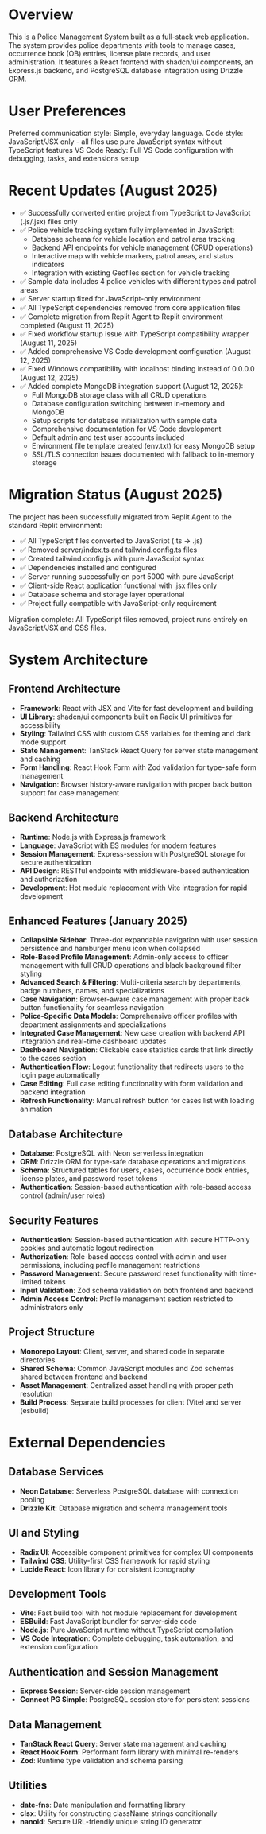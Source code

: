 # Overview

This is a Police Management System built as a full-stack web application. The system provides police departments with tools to manage cases, occurrence book (OB) entries, license plate records, and user administration. It features a React frontend with shadcn/ui components, an Express.js backend, and PostgreSQL database integration using Drizzle ORM.

# User Preferences

Preferred communication style: Simple, everyday language.
Code style: JavaScript/JSX only - all files use pure JavaScript syntax without TypeScript features
VS Code Ready: Full VS Code configuration with debugging, tasks, and extensions setup

# Recent Updates (August 2025)

- ✅ Successfully converted entire project from TypeScript to JavaScript (.js/.jsx) files only
- ✅ Police vehicle tracking system fully implemented in JavaScript:
  - Database schema for vehicle location and patrol area tracking
  - Backend API endpoints for vehicle management (CRUD operations)  
  - Interactive map with vehicle markers, patrol areas, and status indicators
  - Integration with existing Geofiles section for vehicle tracking
- ✅ Sample data includes 4 police vehicles with different types and patrol areas
- ✅ Server startup fixed for JavaScript-only environment
- ✅ All TypeScript dependencies removed from core application files
- ✅ Complete migration from Replit Agent to Replit environment completed (August 11, 2025)
- ✅ Fixed workflow startup issue with TypeScript compatibility wrapper (August 11, 2025)
- ✅ Added comprehensive VS Code development configuration (August 12, 2025)
- ✅ Fixed Windows compatibility with localhost binding instead of 0.0.0.0 (August 12, 2025)
- ✅ Added complete MongoDB integration support (August 12, 2025):
  - Full MongoDB storage class with all CRUD operations
  - Database configuration switching between in-memory and MongoDB
  - Setup scripts for database initialization with sample data
  - Comprehensive documentation for VS Code development
  - Default admin and test user accounts included
  - Environment file template created (env.txt) for easy MongoDB setup
  - SSL/TLS connection issues documented with fallback to in-memory storage

# Migration Status (August 2025)

The project has been successfully migrated from Replit Agent to the standard Replit environment:
- ✅ All TypeScript files converted to JavaScript (.ts → .js) 
- ✅ Removed server/index.ts and tailwind.config.ts files
- ✅ Created tailwind.config.js with pure JavaScript syntax
- ✅ Dependencies installed and configured  
- ✅ Server running successfully on port 5000 with pure JavaScript
- ✅ Client-side React application functional with .jsx files only
- ✅ Database schema and storage layer operational
- ✅ Project fully compatible with JavaScript-only requirement

Migration complete: All TypeScript files removed, project runs entirely on JavaScript/JSX and CSS files.

# System Architecture

## Frontend Architecture
- **Framework**: React with JSX and Vite for fast development and building
- **UI Library**: shadcn/ui components built on Radix UI primitives for accessibility
- **Styling**: Tailwind CSS with custom CSS variables for theming and dark mode support
- **State Management**: TanStack React Query for server state management and caching
- **Form Handling**: React Hook Form with Zod validation for type-safe form management
- **Navigation**: Browser history-aware navigation with proper back button support for case management

## Backend Architecture
- **Runtime**: Node.js with Express.js framework
- **Language**: JavaScript with ES modules for modern features
- **Session Management**: Express-session with PostgreSQL storage for secure authentication
- **API Design**: RESTful endpoints with middleware-based authentication and authorization
- **Development**: Hot module replacement with Vite integration for rapid development

## Enhanced Features (January 2025)
- **Collapsible Sidebar**: Three-dot expandable navigation with user session persistence and hamburger menu icon when collapsed
- **Role-Based Profile Management**: Admin-only access to officer management with full CRUD operations and black background filter styling
- **Advanced Search & Filtering**: Multi-criteria search by departments, badge numbers, names, and specializations
- **Case Navigation**: Browser-aware case management with proper back button functionality for seamless navigation
- **Police-Specific Data Models**: Comprehensive officer profiles with department assignments and specializations
- **Integrated Case Management**: New case creation with backend API integration and real-time dashboard updates
- **Dashboard Navigation**: Clickable case statistics cards that link directly to the cases section
- **Authentication Flow**: Logout functionality that redirects users to the login page automatically
- **Case Editing**: Full case editing functionality with form validation and backend integration
- **Refresh Functionality**: Manual refresh button for cases list with loading animation

## Database Architecture
- **Database**: PostgreSQL with Neon serverless integration
- **ORM**: Drizzle ORM for type-safe database operations and migrations
- **Schema**: Structured tables for users, cases, occurrence book entries, license plates, and password reset tokens
- **Authentication**: Session-based authentication with role-based access control (admin/user roles)

## Security Features
- **Authentication**: Session-based authentication with secure HTTP-only cookies and automatic logout redirection
- **Authorization**: Role-based access control with admin and user permissions, including profile management restrictions
- **Password Management**: Secure password reset functionality with time-limited tokens
- **Input Validation**: Zod schema validation on both frontend and backend
- **Admin Access Control**: Profile management section restricted to administrators only

## Project Structure
- **Monorepo Layout**: Client, server, and shared code in separate directories
- **Shared Schema**: Common JavaScript modules and Zod schemas shared between frontend and backend
- **Asset Management**: Centralized asset handling with proper path resolution
- **Build Process**: Separate build processes for client (Vite) and server (esbuild)

# External Dependencies

## Database Services
- **Neon Database**: Serverless PostgreSQL database with connection pooling
- **Drizzle Kit**: Database migration and schema management tools

## UI and Styling
- **Radix UI**: Accessible component primitives for complex UI components
- **Tailwind CSS**: Utility-first CSS framework for rapid styling
- **Lucide React**: Icon library for consistent iconography

## Development Tools
- **Vite**: Fast build tool with hot module replacement for development
- **ESBuild**: Fast JavaScript bundler for server-side code
- **Node.js**: Pure JavaScript runtime without TypeScript compilation
- **VS Code Integration**: Complete debugging, task automation, and extension configuration

## Authentication and Session Management
- **Express Session**: Server-side session management
- **Connect PG Simple**: PostgreSQL session store for persistent sessions

## Data Management
- **TanStack React Query**: Server state management and caching
- **React Hook Form**: Performant form library with minimal re-renders
- **Zod**: Runtime type validation and schema parsing

## Utilities
- **date-fns**: Date manipulation and formatting library
- **clsx**: Utility for constructing className strings conditionally
- **nanoid**: Secure URL-friendly unique string ID generator